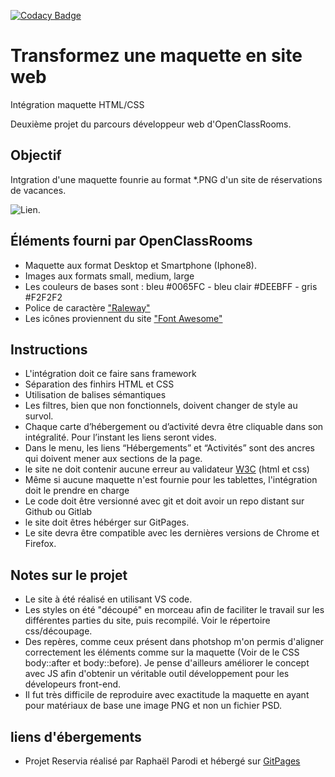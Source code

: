 [![Codacy Badge](https://app.codacy.com/project/badge/Grade/6c59cd6fae134d43a0a5e0cb98e8b872)](https://www.codacy.com/gh/raficraft/OCR_reservia/dashboard?utm_source=github.com&amp;utm_medium=referral&amp;utm_content=raficraft/OCR_reservia&amp;utm_campaign=Badge_Grade)

# Transformez une maquette en site web
Intégration maquette HTML/CSS 

Deuxième projet du parcours développeur web d'OpenClassRooms.

## Objectif

Intgration d'une maquette founrie au format *.PNG d'un site de réservations de vacances.

![Lien](https://user.oc-static.com/upload/2020/08/24/1598262857804_Maquette%20reservia-min.png "Reservia").

## Éléments fourni par OpenClassRooms

-   Maquette aux format Desktop et Smartphone (Iphone8).
-   Images aux formats small, medium, large
-   Les couleurs de bases sont : bleu #0065FC - bleu clair #DEEBFF - gris #F2F2F2
-   Police de caractère ["Raleway"](https://fonts.google.com/specimen/Raleway "Police raleway")
-   Les icônes proviennent du site ["Font Awesome"](https://fontawesome.com/ "Font awesome")

## Instructions

-   L'intégration doit ce faire sans framework
-   Séparation des finhirs HTML et CSS
-   Utilisation de balises sémantiques
-   Les filtres, bien que non fonctionnels, doivent changer de style au survol.
-   Chaque carte d’hébergement ou d’activité devra être cliquable dans son intégralité. Pour l’instant les liens seront vides.
-   Dans le menu, les liens “Hébergements” et “Activités” sont des ancres qui doivent mener aux sections de la page.
-   le site ne doit contenir aucune erreur au validateur [W3C](https://validator.w3.org/#validate_by_upload) (html et css)
-   Même si aucune maquette n'est fournie pour les tablettes, l'intégration doit le prendre en charge
-   Le code doit être versionné avec git et doit avoir un repo distant sur Github ou Gitlab
-   le site doit êtres hébérger sur GitPages.
-   Le site devra être compatible avec les dernières versions de Chrome et Firefox.

## Notes sur le projet

-   Le site à été réalisé en utilisant VS code.
-   Les styles on été "découpé" en morceau afin de faciliter le travail sur les différentes parties du site, puis recompilé. Voir le répertoire css/découpage.
-   Des repères, comme ceux présent dans photshop m'on permis d'aligner correctement les éléments comme sur la maquette (Voir de le CSS body::after et body::before). Je pense d'ailleurs améliorer le concept avec JS afin d'obtenir un véritable outil développement pour les dévelopeurs front-end.
-   Il fut très difficile de reproduire avec exactitude la maquette en ayant pour matériaux de base une image PNG et non un fichier PSD.

## liens d'ébergements

-   Projet Reservia réalisé par Raphaël Parodi et hébergé sur [GitPages]( https://raficraft.github.io/reservia/)